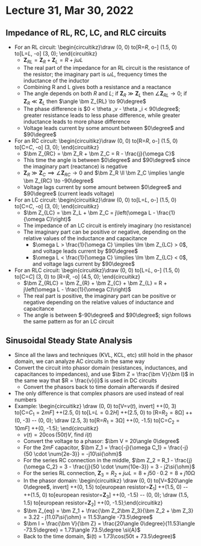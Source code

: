 # Lecture 31, Mar 30, 2022

## Impedance of RL, RC, LC, and RLC circuits

* For an RL circuit: \begin{circuitikz}\draw (0, 0) to[R=$R$, o-] (1.5, 0) to[L=$L$, -o] (3, 0); \end{circuitikz}
	* $\bm Z_{RL} = \bm Z_R + \bm Z_L = R + j\omega L$
	* The real part of the impedance for an RL circuit is the resistance of the resistor; the imaginary part is $\omega L$, frequency times the inductance of the inductor
	* Combining R and L gives both a resistance and a reactance
	* The angle depends on both $R$ and $L$; if $\bm Z_R \gg \bm Z_L$ then $\angle \bm Z_{RL} \to 0$; if $\bm Z_R \ll \bm Z_L$ then $\angle \bm Z_{RL} \to 90\degree$
	* The phase difference is $0 < \theta _v - \theta _i < 90\degree$; greater resistance leads to less phase difference, while greater inductance leads to more phase difference
	* Voltage leads current by some amount between $0\degree$ and $90\degree$
* For an RC circuit: \begin{circuitikz}\draw (0, 0) to[R=$R$, o-] (1.5, 0) to[C=$C$, -o] (3, 0); \end{circuitikz}
	* $\bm Z_{RC} = \bm Z_R + \bm Z_C = R - \frac{j}{\omega C}$
	* This time the angle is between $0\degree$ and $90\degree$ since the imaginary part (reactance) is negative
	* $\bm Z_R \gg \bm Z_C \implies \angle \bm Z_{RC} \to 0$ and $\bm Z_R \ll \bm Z_C \implies \angle \bm Z_{RC} \to -90\degree$
	* Voltage lags current by some amount between $0\degree$ and $90\degree$ (current leads voltage)
* For an LC circuit: \begin{circuitikz}\draw (0, 0) to[L=$L$, o-] (1.5, 0) to[C=$C$, -o] (3, 0); \end{circuitikz}
	* $\bm Z_{LC} = \bm Z_L + \bm Z_C = j\left(\omega L - \frac{1}{\omega C}\right)$
	* The impedance of an LC circuit is entirely imaginary (no resistance)
	* The imaginary part can be positive or negative, depending on the relative values of the inductance and capacitance
		* $\omega L > \frac{1}{\omega C} \implies \Im \bm Z_{LC} > 0$, and voltage leads current by $90\degree$
		* $\omega L < \frac{1}{\omega C} \implies \Im \bm Z_{LC} < 0$, and voltage lags current by $90\degree$
* For an RLC circuit: \begin{circuitikz}\draw (0, 0) to[L=$L$, o-] (1.5, 0) to[C=$C$] (3, 0) to [R=$R$, -o] (4.5, 0); \end{circuitikz}
	* $\bm Z_{RLC} = \bm Z_{R} + \bm Z_{C} + \bm Z_{L} = R + j\left(\omega L - \frac{1}{\omega C}\right)$
	* The real part is positive, the imaginary part can be positive or negative depending on the relative values of inductance and capacitance
	* The angle is between $-90\degree$ and $90\degree$; sign follows the same pattern as for an LC circuit

## Sinusoidal Steady State Analysis

* Since all the laws and techniques (KVL, KCL, etc) still hold in the phasor domain, we can analyze AC circuits in the same way
* Convert the circuit into phasor domain (resistances, inductances, and capacitances to impedances), and use $\bm Z = \frac{\bm V}{\bm I}$ in the same way that $R = \frac{v}{i}$ is used in DC circuits
	* Convert the phasors back to time domain afterwards if desired
* The only difference is that complex phasors are used instead of real numbers
* Example: \begin{circuitikz} \draw (0, 0) to[V=$v(t)$, invert] ++(0, 3) to[C=$C_1 \equal 2\si{mF}$] ++(2.5, 0) to[L=$L \equal 0.2\si{H}$] ++(2.5, 0) to [R=$R_2 \equal 8\si{\ohm}$] ++(0, -3) -- (0, 0); \draw (2.5, 3) to[R=$R_1 \equal 3\si{\ohm}$] ++(0, -1.5) to[C=$C_2 \equal 10\si{mF}$] ++(0, -1.5); \end{circuitikz}
	* $v(t) = 20\cos(50t)V$, find $i(t)$
	* Convert the voltage to a phasor: $\bm V = 20\angle 0\degree$
	* For the $2\si{mF}$ capacitor, $\bm Z_1 = \frac{-j}{\omega C_1} = \frac{-j}{50 \cdot \num{2e-3}} = -j10\si{\ohm}$
	* For the series RC connection in the middle, $\bm Z_2 = R_1 - \frac{j}{\omega C_2} = 3 - \frac{j}{50 \cdot \num{10e-3}} = 3 - j2\si{\ohm}$
	* For the series RL connection, $\bm Z_3 = R_2 + j\omega L = 8 + j50 \cdot 0.2 = 8 + j10\si{\ohm}$
	* In the phasor domain: \begin{circuitikz} \draw (0, 0) to[V=$20\angle 0\degree$, invert] ++(0, 1.5) to[european resistor=$\bm Z_1$] ++(1.5, 0) -- ++(1.5, 0) to[european resistor=$\bm Z_3$] ++(0, -1.5) -- (0, 0); \draw (1.5, 1.5) to[european resistor=$\bm Z_2$] ++(0, -1.5);\end{circuitikz}
	* $\bm Z_{eq} = \bm Z_1 + \frac{\bm Z_2\bm Z_3}{\bm Z_2 + \bm Z_3} = 3.22 - j11.07\si{\ohm} = 11.53\angle -73.5\degree$
	* $\bm I = \frac{\bm V}{\bm Z} = \frac{20\angle 0\degree}{11.53\angle -73.5\degree} = 1.73\angle 73.5\degree \si{A}$
	* Back to the time domain, $i(t) = 1.73\cos(50t + 73.5\degree)$

